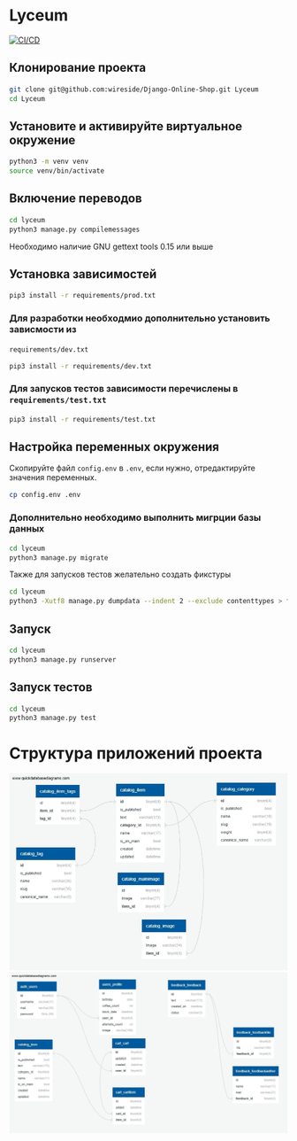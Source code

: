 # Lyceum
[![CI/CD](https://github.com/wireside/Django-Online-Shop/actions/workflows/github-ci-cd.yml/badge.svg?branch=main&nocache=1)](https://github.com/wireside/Django-Online-Shop/actions/workflows/github-ci-cd.yml)
## Клонирование проекта
```bash
git clone git@github.com:wireside/Django-Online-Shop.git Lyceum
cd Lyceum
```
## Установите и активируйте виртуальное окружение
```bash
python3 -m venv venv
source venv/bin/activate
```
## Включение переводов
```bash
cd lyceum
python3 manage.py compilemessages
```
Необходимо наличие GNU gettext tools 0.15 или выше
## Установка зависимостей
```bash
pip3 install -r requirements/prod.txt
``` 
### Для разработки необходмио дополнительно установить зависмости из 
`requirements/dev.txt`
```bash
pip3 install -r requirements/dev.txt
``` 
### Для запусков тестов зависимости перечислены в `requirements/test.txt`
```bash
pip3 install -r requirements/test.txt
``` 
## Настройка переменных окружения
Скопируйте файл `config.env` в `.env`, если нужно, отредактируйте значения 
переменных.
```bash
cp config.env .env
```
### Дополнительно необходимо выполнить мигрции базы данных
```bash
cd lyceum
python3 manage.py migrate
```
Также для запусков тестов желательно создать фикстуры
```bash
cd lyceum
python3 -Xutf8 manage.py dumpdata --indent 2 --exclude contenttypes > fixtures/data.json
```
## Запуск
```bash
cd lyceum
python3 manage.py runserver
```
## Запуск тестов
```bash
cd lyceum
python3 manage.py test
```
# Структура приложений проекта
![Иллюстрация к проекту: Каталог товаров](ER_1.jpg)
![Иллюстрация к проекту: Пользователи, Корзина и Обратная связь](ER_2.jpg)
